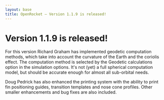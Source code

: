 ```yaml
---
layout: base
title: OpenRocket — Version 1.1.9 is released!
---
```

# Version 1.1.9 is released!

For this version Richard Graham has implemented geodetic computation methods, which take into account the curvature of the Earth and the coriolis effect. The computation method is selected by the Geodetic calculations option in the simulation options. It's not (yet) a full spherical computation model, but should be accurate enough for almost all sub-orbital needs.

<!-- bump -->

Doug Pedrick has also enhanced the printing system with the ability to print fin positioning guides, transition templates and nose cone profiles. Other smaller enhancements and bug fixes are also included.
